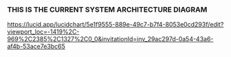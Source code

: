 ### THIS IS THE CURRENT SYSTEM ARCHITECTURE DIAGRAM

https://lucid.app/lucidchart/5e1f9555-889e-49c7-b7f4-8053e0cd293f/edit?viewport_loc=-1419%2C-969%2C2385%2C1327%2C0_0&invitationId=inv_29ac297d-0a54-43a6-af4b-53ace7e3bc65
